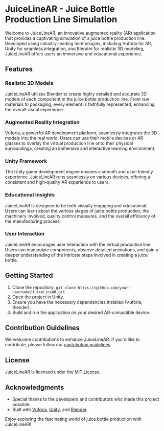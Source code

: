 # JuiceLineAR - Juice Bottle Production Line Simulation

Welcome to JuiceLineAR, an innovative augmented reality (AR) application that provides a captivating simulation of a juice bottle production line. Developed using industry-leading technologies, including Vuforia for AR, Unity for seamless integration, and Blender for realistic 3D modeling, JuiceLineAR offers users an immersive and educational experience.

## Features

### Realistic 3D Models

JuiceLineAR utilizes Blender to create highly detailed and accurate 3D models of each component in the juice bottle production line. From raw materials to packaging, every element is faithfully represented, enhancing the overall visual experience.

### Augmented Reality Integration

Vuforia, a powerful AR development platform, seamlessly integrates the 3D models into the real world. Users can use their mobile devices or AR glasses to overlay the virtual production line onto their physical surroundings, creating an immersive and interactive learning environment.

### Unity Framework

The Unity game development engine ensures a smooth and user-friendly experience. JuiceLineAR runs seamlessly on various devices, offering a consistent and high-quality AR experience to users.

### Educational Insights

JuiceLineAR is designed to be both visually engaging and educational. Users can learn about the various stages of juice bottle production, the machinery involved, quality control measures, and the overall efficiency of the manufacturing process.

### User Interaction

JuiceLineAR encourages user interaction with the virtual production line. Users can manipulate components, observe detailed animations, and gain a deeper understanding of the intricate steps involved in creating a juice bottle.

## Getting Started

1. Clone the repository: `git clone https://github.com/your-username/JuiceLineAR.git`
2. Open the project in Unity.
3. Ensure you have the necessary dependencies installed (Vuforia, Blender).
4. Build and run the application on your desired AR-compatible device.

## Contribution Guidelines

We welcome contributions to enhance JuiceLineAR. If you'd like to contribute, please follow our [contribution guidelines](CONTRIBUTING.md).

## License

JuiceLineAR is licensed under the [MIT License](LICENSE).

## Acknowledgments

- Special thanks to the developers and contributors who made this project possible.
- Built with [Vuforia](https://developer.vuforia.com/), [Unity](https://unity.com/), and [Blender](https://www.blender.org/).

Enjoy exploring the fascinating world of juice bottle production with JuiceLineAR!
